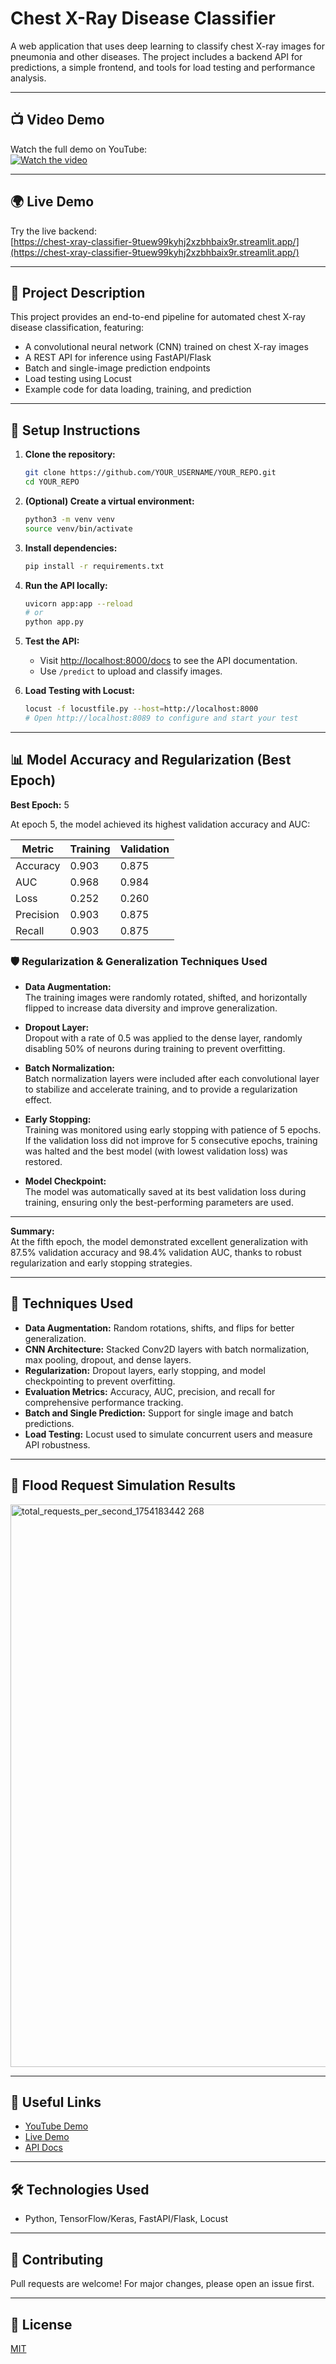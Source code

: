 # Chest X-Ray Disease Classifier

A web application that uses deep learning to classify chest X-ray images for pneumonia and other diseases. The project includes a backend API for predictions, a simple frontend, and tools for load testing and performance analysis.

---

## 📺 Video Demo

Watch the full demo on YouTube:  
[![Watch the video](https://img.shields.io/badge/YouTube-Demo-red?logo=youtube)](YOUR_YOUTUBE_DEMO_LINK_HERE)

---

## 🌍 Live Demo

Try the live backend:  
[https://chest-xray-classifier-9tuew99kyhj2xzbhbaix9r.streamlit.app/](https://chest-xray-classifier-9tuew99kyhj2xzbhbaix9r.streamlit.app/)

---

## 📝 Project Description

This project provides an end-to-end pipeline for automated chest X-ray disease classification, featuring:
- A convolutional neural network (CNN) trained on chest X-ray images
- A REST API for inference using FastAPI/Flask
- Batch and single-image prediction endpoints
- Load testing using Locust
- Example code for data loading, training, and prediction

---

## 🚀 Setup Instructions

1. **Clone the repository:**
    ```bash
    git clone https://github.com/YOUR_USERNAME/YOUR_REPO.git
    cd YOUR_REPO
    ```

2. **(Optional) Create a virtual environment:**
    ```bash
    python3 -m venv venv
    source venv/bin/activate
    ```

3. **Install dependencies:**
    ```bash
    pip install -r requirements.txt
    ```

4. **Run the API locally:**
    ```bash
    uvicorn app:app --reload
    # or
    python app.py
    ```

5. **Test the API:**
    - Visit [http://localhost:8000/docs](http://localhost:8000/docs) to see the API documentation.
    - Use `/predict` to upload and classify images.

6. **Load Testing with Locust:**
    ```bash
    locust -f locustfile.py --host=http://localhost:8000
    # Open http://localhost:8089 to configure and start your test
    ```

---

## 📊 Model Accuracy and Regularization (Best Epoch)

**Best Epoch:** 5

At epoch 5, the model achieved its highest validation accuracy and AUC:

| Metric          | Training | Validation |
|-----------------|----------|------------|
| Accuracy        | 0.903    | 0.875      |
| AUC             | 0.968    | 0.984      |
| Loss            | 0.252    | 0.260      |
| Precision       | 0.903    | 0.875      |
| Recall          | 0.903    | 0.875      |

### 🛡️ Regularization & Generalization Techniques Used

- **Data Augmentation:**  
  The training images were randomly rotated, shifted, and horizontally flipped to increase data diversity and improve generalization.

- **Dropout Layer:**  
  Dropout with a rate of 0.5 was applied to the dense layer, randomly disabling 50% of neurons during training to prevent overfitting.

- **Batch Normalization:**  
  Batch normalization layers were included after each convolutional layer to stabilize and accelerate training, and to provide a regularization effect.

- **Early Stopping:**  
  Training was monitored using early stopping with patience of 5 epochs. If the validation loss did not improve for 5 consecutive epochs, training was halted and the best model (with lowest validation loss) was restored.

- **Model Checkpoint:**  
  The model was automatically saved at its best validation loss during training, ensuring only the best-performing parameters are used.

---

**Summary:**  
At the fifth epoch, the model demonstrated excellent generalization with 87.5% validation accuracy and 98.4% validation AUC, thanks to robust regularization and early stopping strategies.

---

## 🧠 Techniques Used

- **Data Augmentation:** Random rotations, shifts, and flips for better generalization.
- **CNN Architecture:** Stacked Conv2D layers with batch normalization, max pooling, dropout, and dense layers.
- **Regularization:** Dropout layers, early stopping, and model checkpointing to prevent overfitting.
- **Evaluation Metrics:** Accuracy, AUC, precision, and recall for comprehensive performance tracking.
- **Batch and Single Prediction:** Support for single image and batch predictions.
- **Load Testing:** Locust used to simulate concurrent users and measure API robustness.

---

## 🌊 Flood Request Simulation Results

<img width="1217" height="900" alt="total_requests_per_second_1754183442 268" src="https://github.com/user-attachments/assets/46c47296-e8b3-43f8-8d44-76c0e1936da0" />

---

## 📎 Useful Links

- [YouTube Demo](YOUR_YOUTUBE_DEMO_LINK_HERE)
- [Live Demo](https://chest-xray-classifier-1.onrender.com)
- [API Docs](https://chest-xray-classifier-1.onrender.com/docs)

---

## 🛠️ Technologies Used

- Python, TensorFlow/Keras, FastAPI/Flask, Locust

---

## 🤝 Contributing

Pull requests are welcome! For major changes, please open an issue first.

---

## 📄 License

[MIT](LICENSE)
